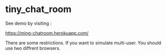# tiny_chat_room

See demo by visiting :

https://ming-chatroom.herokuapp.com/


There are some restrictions. If you want to simulate multi-user. You should use two diffrent browsers.


